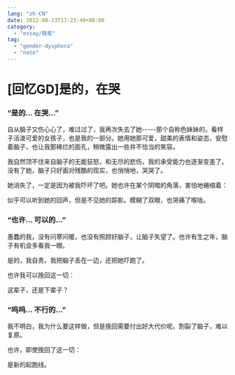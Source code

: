 ```yaml
---
lang: "zh-CN"
date: 2022-08-23T17:23:49+08:00
category:
  - "essay/随笔"
tag:
  - "gender-dysphora"
  - "note"
---
```


# [回忆GD]是的，在哭

<!-- more -->

### “是的... 在哭...”

自从脑子又伤心心了，难过过了，我再次失去了她-----那个自称色妹妹的，看样子活泼可爱的女孩子，也是我的一部分。她用她那可爱，甜美的表情和姿态，安慰着脑子，也让我那稀烂的面孔，稍微露出一些并不恰当的笑容。

我自然顶不住来自脑子的无能狂怒，和无尽的悲伤，我的承受能力也逐渐变差了。没有了她，脑子只好面对残酷的现实，也悄悄地，哭哭了。

她消失了，一定是因为被我吓坏了吧。她也许在某个阴暗的角落，害怕地蜷缩着：

似乎可以听到她的回声，但是不见她的踪影。模糊了双眼，也哭痛了喉咙。

### “也许... 可以的...”

愚蠢的我，没有问寒问暖，也没有照顾好脑子，让脑子失望了。也许有生之年，脑子有机会多看我一眼。

是的，我自责，我把脑子丢在一边，还把她吓跑了。

也许我可以挽回这一切：

这辈子，还是下辈子？

### “呜呜... 不行的...”

我不明白，我为什么要这样做，但是挽回需要付出好大代价呢。割裂了脑子，难以复原。

也许，即使挽回了这一切：

是新的起跑线。
